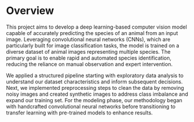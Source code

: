 # Overview

This project aims to develop a deep learning-based computer vision model capable of accurately 
predicting the species of an animal from an input image. Leveraging convolutional neural 
networks (CNNs), which are particularly built for image classification tasks, the model is trained 
on a diverse dataset of animal images representing multiple species. The primary goal is to enable 
rapid and automated species identification, reducing the reliance on manual observation and 
expert intervention. 

We applied a structured pipeline starting with exploratory data analysis to understand our dataset 
characteristics and inform subsequent decisions. Next, we implemented preprocessing steps to 
clean the data by removing noisy images and created synthetic images to address class imbalance 
and expand our training set. For the modeling phase, our methodology began with handcrafted 
convolutional neural networks before transitioning to transfer learning with pre-trained models to 
enhance results. 
